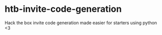 # htb-invite-code-generation
Hack the box invite code generation made easier for starters using python &lt;3
